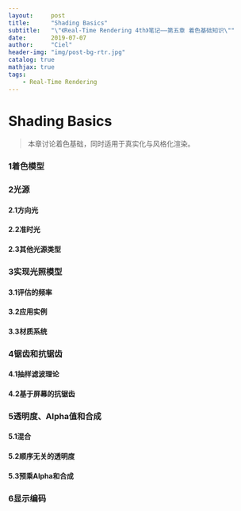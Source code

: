 ```yaml
---
layout:     post
title:      "Shading Basics"
subtitle:   "\"《Real-Time Rendering 4th》笔记——第五章 着色基础知识\""
date:       2019-07-07
author:     "Ciel"
header-img: "img/post-bg-rtr.jpg"
catalog: true
mathjax: true
tags:
    - Real-Time Rendering
---
```


# Shading Basics

> 本章讨论着色基础，同时适用于真实化与风格化渲染。

### 1着色模型

### 2光源

#### 2.1方向光

#### 2.2准时光

#### 2.3其他光源类型

### 3实现光照模型

#### 3.1评估的频率

#### 3.2应用实例

#### 3.3材质系统

### 4锯齿和抗锯齿

#### 4.1抽样滤波理论

#### 4.2基于屏幕的抗锯齿

### 5透明度、Alpha值和合成

#### 5.1混合

#### 5.2顺序无关的透明度

#### 5.3预乘Alpha和合成

### 6显示编码

### 


